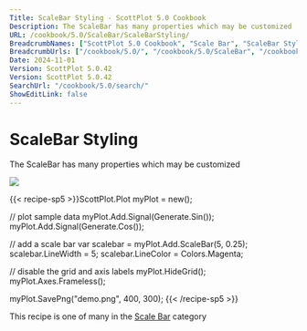 ```yaml
---
Title: ScaleBar Styling - ScottPlot 5.0 Cookbook
Description: The ScaleBar has many properties which may be customized 
URL: /cookbook/5.0/ScaleBar/ScaleBarStyling/
BreadcrumbNames: ["ScottPlot 5.0 Cookbook", "Scale Bar", "ScaleBar Styling"]
BreadcrumbUrls: ["/cookbook/5.0/", "/cookbook/5.0/ScaleBar", "/cookbook/5.0/ScaleBar/ScaleBarStyling"]
Date: 2024-11-01
Version: ScottPlot 5.0.42
Version: ScottPlot 5.0.42
SearchUrl: "/cookbook/5.0/search/"
ShowEditLink: false
---
```



<div class='d-flex align-items-center mt-5'>
<h1 class='me-2 text-dark my-0 border-0'>ScaleBar Styling</h1>
</div>

The ScaleBar has many properties which may be customized 

[![](/cookbook/5.0/images/ScaleBarStyling.png?241101192719)](/cookbook/5.0/images/ScaleBarStyling.png?241101192719)

{{< recipe-sp5 >}}ScottPlot.Plot myPlot = new();

// plot sample data
myPlot.Add.Signal(Generate.Sin());
myPlot.Add.Signal(Generate.Cos());

// add a scale bar
var scalebar = myPlot.Add.ScaleBar(5, 0.25);
scalebar.LineWidth = 5;
scalebar.LineColor = Colors.Magenta;

// disable the grid and axis labels
myPlot.HideGrid();
myPlot.Axes.Frameless();

myPlot.SavePng("demo.png", 400, 300);
{{< /recipe-sp5 >}}

<div class='my-5 text-center'>This recipe is one of many in the <a href='/cookbook/5.0/ScaleBar'>Scale Bar</a> category</div>


